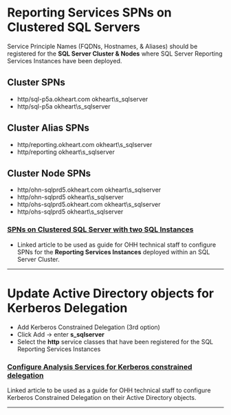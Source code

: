 # Reporting Services SPNs on Clustered SQL Servers
Service Principle Names (FQDNs, Hostnames, & Aliases) should be registered for the **SQL Server Cluster & Nodes** where SQL Server Reporting Services Instances have been deployed.

## Cluster SPNs

- http/sql-p5a.okheart.com okheart\s_sqlserver
- http/sql-p5a okheart\s_sqlserver

## Cluster Alias SPNs

- http/reporting.okheart.com okheart\s_sqlserver
- http/reporting okheart\s_sqlserver

## Cluster Node SPNs

- http/ohn-sqlprd5.okheart.com okheart\s_sqlserver
- http/ohn-sqlprd5 okheart\s_sqlserver
- http/ohs-sqlprd5.okheart.com okheart\s_sqlserver
- http/ohs-sqlprd5 okheart\s_sqlserver

### [SPNs on Clustered SQL Server with two SQL Instances](https://social.msdn.microsoft.com/Forums/sqlserver/en-US/3089c106-7bb8-404f-916a-ad589baf3f44/spns-on-clustered-server-with-two-sql-instances?forum=sqlsecurity)

- Linked article to be used as guide for OHH technical staff to configure SPNs for the **Reporting Services Instances** deployed within an SQL Server Cluster.

---

# Update Active Directory objects for Kerberos Delegation

- Add Kerberos Constrained Delegation (3rd option) 
- Click Add -> enter **s_sqlserver** 
- Select the **http** service classes that have been registered for the SQL Reporting Services Instances


### [Configure Analysis Services for Kerberos constrained delegation](https://docs.microsoft.com/en-us/analysis-services/instances/configure-analysis-services-for-kerberos-constrained-delegation?view=asallproducts-allversions#bkmk_delegate)

Linked article to be used as a guide for OHH technical staff to configure Kerberos Constrained Delegation on their Active Directory objects.

---


